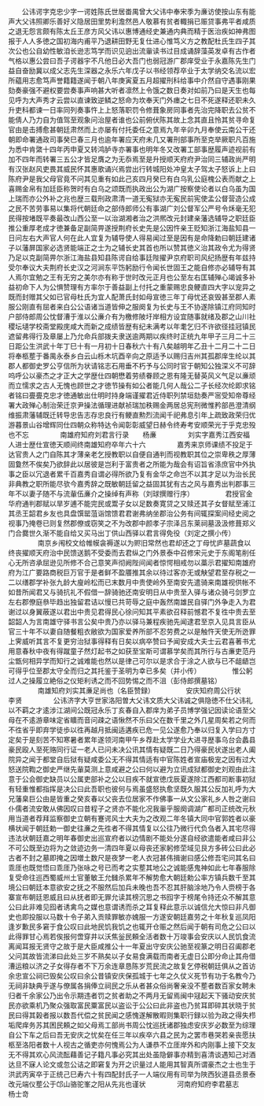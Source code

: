 <!-- { "loadSidebar": true } -->
　　公讳谔字克忠少字一谔姓陈氏世居畨禺曾大父讳中奉宋季为亷访使按山东有能声大父讳照卿乐善好义隐居田里势利澹然邑人敬慕有贫者輙捐已赈贷事弗平者咸质之退无怨言颇有陈太丘王彦方风父讳以惠博通经史兼通内典而精于医治疾如神弗图报于人人多徳之国初海内甫平乃退耕田野无复仕进心惟笃义方之教配杜氏生四子其次公也公自幼性敏洎长逊志笃学而识见逈出流軰读书过目成诵辞藻英发卓有古作者气格以惠公尝曰吾子谔器宇不凡他日必大吾门也弱冠游广郡庠受业于永嘉陈先生门益自奋励冀以成父志先生深器之永乐六年戊子以书经领荐卒业于太学纳交名流以宏所藴用志愈笃声誉籍籍遂闻于朝八年庚寅夏五月超擢刑科给事中介然自守遇事刚果劾奏豪强不避权要尝奏事声响甚大听者凛然上令饿之数日奏对如前乃曰是天生也每见呼为大声秀才云尝以直谏致逆鳞之怒命为坎奉天门外瘗之七日不死遂释还职未久升吏科都谏一日率同列奏事忤上上怒落职罚令修葺象房同事者先治完降职去公贫不能倩人乃力自为值驾至观象问治屋者谁也公前俯伏陈其故上念其直且怜其贫寻命复官由是击搏愈甚朝廷肃然而上亦屡有付托委任之意焉九年辛卯九月奉使云南公干还朝即命署通政司事癸巳春三月也逾年署应天府未几又署刑部事所至克举厥职凡百施为悉中肯綮十四年丙申夏又转鸿胪寺亦署事也明年冬又改署工部事歴履声迹视前有加不四年而转署三五公才皆足膺之为无忝焉至是升授顺天府府尹治同三辅政尚严明有汉张赵风吏畏其威民怀其惠歌诵兴焉尝出行转城阳处冲皇太子驾太子怒诉上上曰陈府尹是我父母官竟不问其见重有如此己亥四月癸巳有白乌乳公庭槐公表而献之上喜赐金帛有加廷臣称贺时有白乌之颂既而执政出公为湖广按察使论者以白乌虽为国上瑞而亦公外补之兆也歴三载刑政肃清一道无寃狱亦无寃民前宪使孟公督营造公成之民不苦劳事易以集将代朝廷命之部侍郎师公有事湖广刘公督军公严号令秌毫无犯民得按堵既平奏最改山西公至一以治湖湘者治之洪熈改元封建亲藩选辅导之职廷臣推公重厚老成才徳兼备足副简畀遂授荆府长史先是公因忤亲王贬知浙江海盐知县一日问左右大声官人何在此人宜复为辅导使人得易闻过至是因有是命降勅曰朝廷建诸子以藩屏国家必选贤能端正之士为之辅长史其首也所以赞其徳义治其政令尤为得贤乃足以克副简畀尔浙江海盐县知县陈谔自给事廷陛擢尹京府职司风纪扬歴有年兹持受尔奉议大夫荆府长史汉之河涧东平饬躬励行令闻长世固王之能自修亦必辅导有其人焉尔宜勉之王有无穷之美尔亦有称于世时改元正月也公至左右匡辅殚心竭诚多补益初命下人为公惧赞理有方率尔于善益副上付托之重蒙赐忠良鲠直四大字以宠异之既而封赠其父如已官母杜氏为宜人配萧氏封如母宣徳三年丁母忧还哀毁甚至郡人素服公刚直有屈者来白公公语诸当道皆伸之服阕复为长史与王不协遂除镇江府同知时户部侍郎周公忱督漕于淮以公亷介有为檄修陂圩岸相方设宜随事就绪及郡之山川社稷坛壝学校斋堂殿庑咸大而新之成绩皆歴有纪未满考以年耄乞归不许欲径挂冠镇民遮留弗得行及章屡上乃允命兵部拨夫隶送逾两期以疾终时正统九年甲子三月二十三日距公生洪武十年丁巳十有一月初十日春秋六十有八矣越明年乙丑十二月二十二日将奉柩塟于番禺永泰乡白云山栎木坑酉辛向之原适予以赐归吉州其孤郡庠生纶以其郡人都御史罗公亨信所为状请铭志石用垂不朽予与公同时官于朝知公独深义不可辞呜呼公以豪杰之才正大之学歴仕四朝懋着劳绩眷顾之恩有隆无替英风义气足以亷顽而立懦求之古人无愧也顾世之才徳节操有如公者能几何人哉公二子长经次纶即求铭者铭曰亹亹克忠才徳通敏出仕明时持身端谨擢君近侍职列禁垣劾奏严宻受知帝尊经署大政殚心制治荣迁京尹操法循理进献祯瑞加秩赐金两居总宪刑微惟矜部邑澄清纲维振肃藩辅既迁转导忠告志存忠良行有鲠直勲烈流闻千祀弗息引年上疏致政荣归优游暮景山谷增辉同仕四朝众称特达令闻彰彰威望日赫令终寿考安顺荣光于乎克忠殁也不忘
　　
　　南雄府知府刘君言行录　　杨亷
　　
　　刘实字嘉秀江西安福人进士歴仕宣徳天顺间终南雄知府卒年六十六
　　
　　嘉秀来京师课绩不投足于达官贵人之门自陈其才薄亲老乞授教职以自便自通判而视教职其位之崇卑秩之厚薄固敻然不俟矣乃欲辞此以居彼是岂利于富贵者之所能为哉会有诏旨省涤庶官中外执事之臣以冗退者累千百嘉秀自谓必得所欲乃复有金华之命岂不以其才足以为治长民非典教之职所能尽欤今嘉秀辞之既敏朝廷留之益固其犹有古之风与嘉秀出判郡事三年不以妻子随不与流軰伍亷介之操绰有声称（刘球撰赠行序）
　　
　　君授官金华府通判郡赋以旱岁逋不能完民或鬻子女以足数奏寛贷之又赎还其子女督赋至浦江其丞王韶君乡友也具盘馔罂菹诣馆馈君君谢弗纳坐郡治公务有间辄探案间经史阅之视事乃掩卷已则复然郡僚或窃笑之不为改郡中颜孝子宗泽吕东莱祠墓汲汲修葺郑义门合爨世久渐不能自给又买马出丁供山西驿以君言得免役（刘定之撰小传）
　　
　　南京乡闱校文给帷幙衾褥遂以为赆旧常然也君却还之丁母忧庐墓蔬食以终丧擢顺天府治中民馈送鹅不受委而去君纵之门外景泰中召修宋元史于东阁笔削任心无所咨承屈逊见所修不合己意笑声彻阙陛间闻者惊愕相戒勿以藁示君擢知南雄府府为江广要路商税巨万官于是者鲜不盈餍推其余以待过客亦无或觖望君至存税之一二以缮郡学补张九龄大廋岭松而已末数月中贵使岭外至南安先遣骑来南雄视供帐不如昔所闻君又与骑抗礼不假借一辞骑驰还南安明日从中贵至入驿与诸众骑弓剑罗立左右郡僚庭叅毕趋出独留君诘以慢已共苛辱之庭中轰然南雄民自驿门外争走入为君谢过以身翼蔽遂以君出中贵见君得民心徐问知其平素欲召释前憾君不复徃中贵去至韶韶人为言南雄守驿书言公矣中贵乃亦以驿马兼程疾驰先闻逮君至京入见具言臣从官三十年不以妻自随餐粗衣敝欲为国家爱养所部不忍劳费之以是触忤天使无所迯罪上霁威听其言不复更穷治狱事得释有日矣以病卒赞曰予闻安成大夫士云君喜著书尤用意春秋中夜有得蹴童子然灯起书之如获至宝斯可谓慕学矣而其所行与古亷吏范丹尘甑何相异学而知行之诚难能也然以是律己可尔以是求合于涂之人欲与已不龃龉岂可得乎位至郡太守全而归之其托鉴于圣明为幸已多矣（并小传）
　　
　　惟公躬过人之操履立絶俗之仪矩利诱之而不回势惕之而不沮（彭侍郎撰墓铭）
　　
　　南雄知府刘实其亷足尚也（名臣赞録）
　　
　　安庆知府周公行状　　李贤
　　
　　公讳济字大亨世家洛阳曽大父讳文质大父讳诚之俱隐徳不仕父讳礼以不羁之才逺涉江湖间公既冠永乐丁亥春自入郡庠为弟子员博学强记因读论语至父母在不逺游章味定省矌而音问疎之语愀然不乐曰父在数千里之外几星周矣若之何而不徃省乎即弃学徒歩以徃再越月抵闽适遘疾已危一见公遂愈乃奉以归复入学曰方寸定矣于是刻苦不知寒暑者累年遂领河南甲午乡荐赴太学学业大进寻歴事乌台会蠡县豪民殴人至死赂同行证一老人已问未决公讯其情有疑既二日乃得豪民状遂出老人阖院异之闻于都堂自后狱有疑咸委公无不得其情适有中官陈姓者宣庙极宠之因有过大怒送院鞫之御史严继先軰莫测上意咸避之公曰何以避为立讯成狱都御史刘观由此注意于公会御史缺员以公属吏部补之公以目疾不就宣徳戊辰夏遂除江西都司断事初狱有轻重惟都指挥是决公曰此吾职也彼何与焉虽盛怒执愈坚既久服其公反加礼呼为大兄藩臬巨公由是皆重之癸亥春以父丧去位居家不作佛事一从文公家礼乡人咎之谢曰仆儒者流安敢从佛因叹曰昔程子之贤亦不能化况我軰乎服阕调湖广都司正统改元秋用当道者荐拜监察御史立朝有蹇谔风士大夫为之改观二年冬镇大同中官郭姓者以豪横状闻于朝廷勅一御史往亷之先徃者不得其情复以公往乃微行代负刍者入其宅尽得违法状朝廷嘉之明年春御史出巡宣府者以边情剧不能处分遂自经欲遣能者咸曰非公不可公既至边将为之敛迹边务一清四年夏以母丧还家躬修茔域见艮方多砖公曰此必古者不封之墓即掩之因増土数尺是夜梦一老人衣冠甚伟揖谢曰感公修吾宅问其名曰乖厓也既觉悟曰乖厓乃张咏之号已而考之实塟其地公之诚能感鬼神如此七年春服除复受命往巡西蜀威州土官董敏王允雠杀累年不解势愈大朝廷勅公率方镇兵数千至其境公曰朝廷本意欲安之抚之不服然后加兵未晚也吾不忍其肝脑涂地乃令人赍榜于各寨宣布朝廷恩威且曰从抚者即无罪允读其榜沉思之书囮字于榜尾令持还众不解其意公曰此非难见囮者诱禽鸟之媒也意谓诱而杀之耳复释此意示以诚信允大惊曰非凡御史也即投服以马数十令子弟入贡赎罪敏亦媿服一方遂安朝廷嘉劳之十年秋复巡凤阳逢岁歉民多窘于食公叹曰此地民饥我饥之也辄开仓赈之然后闻于朝有司危之公曰以此得罪甘心焉若俟报何啻穿井以沃焦釡民頼全活者数十万竣事会安庆以人民饥食流离闻耳报无贤守之故于是大臣咸推公十一年夏出守安庆公驰至视篆之明日召阖郡老父问其故皆流涕曰此处三岁不熟矣以子女易食满载而南者无虚日公即分命止其舟借漕运粮以济之子女得存者不下万余连章恳陈岁荒民流之故复乞停税朝廷俱从之首访余忠宣公祠已毁矣公叹曰余公昔镇安庆保孤城于七年之久仗义死节有功于名教今乃无祠非缺典乎遂与僚属各捐俸立祠民之乐从者甚众俗尚奢亲没不塟者数百家女聘未归者千余家公乃出令示期违者罚之贫者助之不两月无留焉闽中冦起天下骚动安庆贫民亦欲乘机乃聚众强取富民粟富民以盗讼于公公曰此非盗也乃贫耳即碎其状晓于贫民曰得其榖者报以数吾代偿之贫民闻之感愧遂解散暇则集职行録以验为政之得失栉垢爬痒务苏其困民頼之如父母焉工部尚书周公忱巡抚诸郡独虑安庆岁必数至为综理自公下车之后曰吾无安庆之忧矣在任三年以疾卒六县之民为之罢市巷哭若亲丧愿扶柩至洛阳者数十人视古之循吏亦何愧焉公为人谦恭不立厓岸外和内刚事上接下交友无不得其欢心风流酝藉善记子籍凡事必究其出处虽隐僻事亦精到喜清谈遇知己对酒达旦不寐人论文或忽公诘之即窘复为开之识量过人能用其智真所谓豪杰之士也生于洪武丙寅卒于正统己巳寿六十有四配封氏子一人端仪用有司举为陜西狄道县丞景泰改元端仪塟公于邙山骆驼峯之阳从先兆也谨状
　　
　　河南府知府李君墓志　　杨士竒
　　
